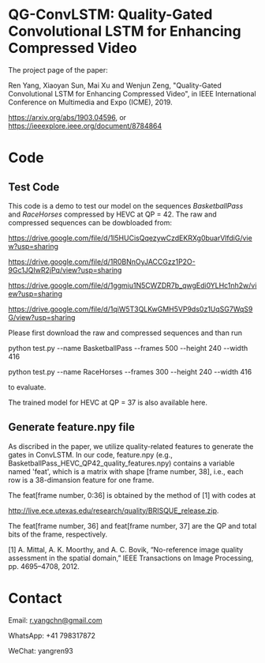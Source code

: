 # QG-ConvLSTM: Quality-Gated Convolutional LSTM for Enhancing Compressed Video
The project page of the paper:

Ren Yang, Xiaoyan Sun, Mai Xu and Wenjun Zeng, "Quality-Gated Convolutional LSTM for Enhancing Compressed Video", in IEEE International Conference on Multimedia and Expo (ICME), 2019.

https://arxiv.org/abs/1903.04596, or https://ieeexplore.ieee.org/document/8784864

# Code

## Test Code

This code is a demo to test our model on the sequences *BasketballPass* and *RaceHorses* compressed by HEVC at QP = 42. The raw and compressed sequences can be dowbloaded from: 

https://drive.google.com/file/d/1l5HUCisQqezywCzdEKRXg0buarVlfdiG/view?usp=sharing

https://drive.google.com/file/d/1R0BNnOyJACCGzz1P2O-9Gc1JQIwR2jPq/view?usp=sharing

https://drive.google.com/file/d/1ggmiu1N5CWZDR7b_qwgEdi0YLHc1nh2w/view?usp=sharing

https://drive.google.com/file/d/1qiW5T3QLKwGMH5VP9ds0z1UqSG7WqS9G/view?usp=sharing

Please first download the raw and compressed sequences and than run 

python test.py --name BasketballPass --frames 500 --height 240 --width 416

python test.py --name RaceHorses --frames 300 --height 240 --width 416

to evaluate.

The trained model for HEVC at QP = 37 is also available here.

## Generate feature.npy file

As discribed in the paper, we utilize quality-related features to generate the gates in ConvLSTM. In our code, feature.npy (e.g., BasketballPass_HEVC_QP42_quality_features.npy) contains a variable named 'feat', which is a matrix with shape [frame number, 38], i.e., each row is a 38-dimansion feature for one frame. 

The feat[frame number, 0:36] is obtained by the method of [1] with codes at 

http://live.ece.utexas.edu/research/quality/BRISQUE_release.zip. 

The feat[frame number, 36] and feat[frame number, 37] are the QP and total bits of the frame, respectively. 


[1] A. Mittal, A. K. Moorthy, and A. C. Bovik, “No-reference image quality assessment in the spatial domain,” IEEE Transactions on Image Processing, pp. 4695–4708, 2012.


# Contact
Email: r.yangchn@gmail.com

WhatsApp: +41 798317872

WeChat: yangren93
